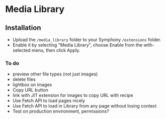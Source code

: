 # Media Library

## Installation

- Upload the `/media_library` folder to your Symphony `/extensions` folder.
- Enable it by selecting "Media Library", choose Enable from the with-selected menu, then click Apply.

### To do

- preview other file types (not just images)
- delete files
- lightbox on images
- Copy URL button
- link with JIT extension for images to copy URL with recipe
- Use Fetch API to load pages nicely
- Use Fetch API to load in Library from any page without losing context
- Test on production environment, permissions?
